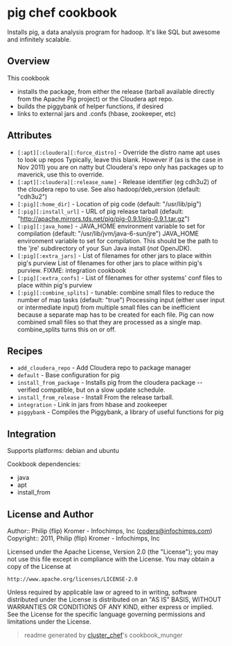 # pig chef cookbook

Installs pig, a data analysis program for hadoop. It's like SQL but awesome and infinitely scalable.

## Overview

This cookbook

* installs the package, from either the release (tarball available directly from the Apache Pig project) or the Cloudera apt repo.
* builds the piggybank of helper functions, if desired
* links to external jars and .confs (hbase, zookeeper, etc)

## Attributes

* `[:apt][:cloudera][:force_distro]`  - Override the distro name apt uses to look up repos
  Typically, leave this blank. However if (as is the case in Nov 2011) you are on natty but Cloudera's repo only has packages up to maverick, use this to override.
* `[:apt][:cloudera][:release_name]`  - Release identifier (eg cdh3u2) of the cloudera repo to use. See also hadoop/deb_version (default: "cdh3u2")
* `[:pig][:home_dir]`                 - Location of pig code (default: "/usr/lib/pig")
* `[:pig][:install_url]`              - URL of pig release tarball (default: "http://apache.mirrors.tds.net/pig/pig-0.9.1/pig-0.9.1.tar.gz")
* `[:pig][:java_home]`                - JAVA_HOME environment variable to set for compilation (default: "/usr/lib/jvm/java-6-sun/jre")
  JAVA_HOME environment variable to set for compilation. This should be the path to the 'jre' subdirectory of your Sun Java install (*not* OpenJDK).
* `[:pig][:extra_jars]`               - List of filenames for other jars to place within pig's purview
  List of filenames for other jars to place within pig's purview. FIXME: integration cookbook
* `[:pig][:extra_confs]`              - List of filenames for other systems' conf files to place within pig's purview
* `[:pig][:combine_splits]`           - tunable: combine small files to reduce the number of map tasks (default: "true")
  Processing input (either user input or intermediate input) from multiple small files can be inefficient because a separate map has to be created for each file. Pig can now combined small files so that they are processed as a single map. combine_splits turns this on or off.

## Recipes 

* `add_cloudera_repo`        - Add Cloudera repo to package manager
* `default`                  - Base configuration for pig
* `install_from_package`     - Installs pig from the cloudera package -- verified compatible, but on a slow update schedule.
* `install_from_release`     - Install From the release tarball.
* `integration`              - Link in jars from hbase and zookeeper
* `piggybank`                - Compiles the Piggybank, a library of useful functions for pig


## Integration

Supports platforms: debian and ubuntu

Cookbook dependencies:
* java
* apt
* install_from


## License and Author

Author::                Philip (flip) Kromer - Infochimps, Inc (<coders@infochimps.com>)
Copyright::             2011, Philip (flip) Kromer - Infochimps, Inc

Licensed under the Apache License, Version 2.0 (the "License");
you may not use this file except in compliance with the License.
You may obtain a copy of the License at

    http://www.apache.org/licenses/LICENSE-2.0

Unless required by applicable law or agreed to in writing, software
distributed under the License is distributed on an "AS IS" BASIS,
WITHOUT WARRANTIES OR CONDITIONS OF ANY KIND, either express or implied.
See the License for the specific language governing permissions and
limitations under the License.

> readme generated by [cluster_chef](http://github.com/infochimps/cluster_chef)'s cookbook_munger

